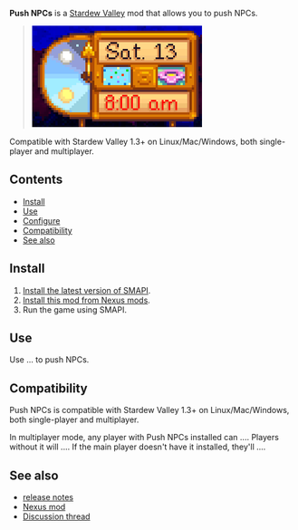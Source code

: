 **Push NPCs** is a [Stardew Valley](http://stardewvalley.net/) mod that allows you to push NPCs.

> ![](screenshots/clock.png)

Compatible with Stardew Valley 1.3+ on Linux/Mac/Windows, both single-player and multiplayer.

## Contents
* [Install](#install)
* [Use](#use)
* [Configure](#configure)
* [Compatibility](#Compatibility)
* [See also](#see-also)

## Install
1. [Install the latest version of SMAPI](https://smapi.io/).
1. [Install this mod from Nexus mods](http://www.nexusmods.com/stardewvalley/mods/9876).
1. Run the game using SMAPI.

## Use
Use ... to push NPCs.

## Compatibility
Push NPCs is compatible with Stardew Valley 1.3+ on Linux/Mac/Windows, both single-player and
multiplayer.

In multiplayer mode, any player with Push NPCs installed can .... Players without
it will .... If the main player doesn't have it installed, they'll ....

## See also
* [release notes](release-notes.md)
* [Nexus mod](http://www.nexusmods.com/stardewvalley/mods/9876)
* [Discussion thread](http://community.playstarbound.com/threads/...)
